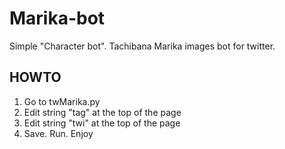# Marika-bot
Simple "Character bot". Tachibana Marika images bot for twitter.

## HOWTO
1. Go to twMarika.py
2. Edit string "tag" at the top of the page
3. Edit string "twi" at the top of the page
4. Save. Run. Enjoy

